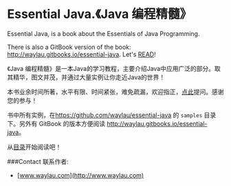 # Essential Java.《Java 编程精髓》
Essential Java, is a book about the Essentials of Java Programming.

There is also a GitBook version of the book: <http://waylau.gitbooks.io/essential-java>.
Let's [READ](SUMMARY.md)!

《Java 编程精髓》是一本Java的学习教程，主要介绍Java中应用广泛的部分。取其精华，图文并茂，并通过大量实例让你走近Java的世界！

本书业余时间所著，水平有限、时间紧张，难免疏漏，欢迎指正，[点此](https://github.com/waylau/cordova-dev-guide/issues)提问。感谢您的参与！

书中所有实例，在<https://github.com/waylau/essential-java> 的 `samples` 目录下。另外有 GitBook 的版本方便阅读 <http://waylau.gitbooks.io/essential-java>。

从[目录](SUMMARY.md)开始阅读吧！

###Contact 联系作者:

* [www.waylau.com](http://www.waylau.com)
